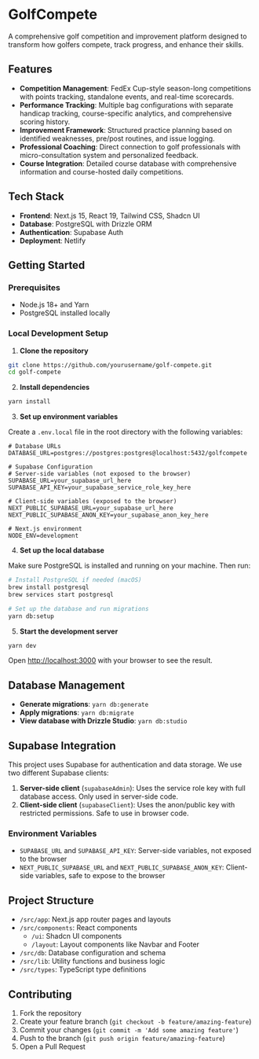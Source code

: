 # GolfCompete

A comprehensive golf competition and improvement platform designed to transform how golfers compete, track progress, and enhance their skills.

## Features

- **Competition Management**: FedEx Cup-style season-long competitions with points tracking, standalone events, and real-time scorecards.
- **Performance Tracking**: Multiple bag configurations with separate handicap tracking, course-specific analytics, and comprehensive scoring history.
- **Improvement Framework**: Structured practice planning based on identified weaknesses, pre/post routines, and issue logging.
- **Professional Coaching**: Direct connection to golf professionals with micro-consultation system and personalized feedback.
- **Course Integration**: Detailed course database with comprehensive information and course-hosted daily competitions.

## Tech Stack

- **Frontend**: Next.js 15, React 19, Tailwind CSS, Shadcn UI
- **Database**: PostgreSQL with Drizzle ORM
- **Authentication**: Supabase Auth
- **Deployment**: Netlify

## Getting Started

### Prerequisites

- Node.js 18+ and Yarn
- PostgreSQL installed locally

### Local Development Setup

1. **Clone the repository**

```bash
git clone https://github.com/yourusername/golf-compete.git
cd golf-compete
```

2. **Install dependencies**

```bash
yarn install
```

3. **Set up environment variables**

Create a `.env.local` file in the root directory with the following variables:

```
# Database URLs
DATABASE_URL=postgres://postgres:postgres@localhost:5432/golfcompete

# Supabase Configuration
# Server-side variables (not exposed to the browser)
SUPABASE_URL=your_supabase_url_here
SUPABASE_API_KEY=your_supabase_service_role_key_here

# Client-side variables (exposed to the browser)
NEXT_PUBLIC_SUPABASE_URL=your_supabase_url_here
NEXT_PUBLIC_SUPABASE_ANON_KEY=your_supabase_anon_key_here

# Next.js environment
NODE_ENV=development
```

4. **Set up the local database**

Make sure PostgreSQL is installed and running on your machine. Then run:

```bash
# Install PostgreSQL if needed (macOS)
brew install postgresql
brew services start postgresql

# Set up the database and run migrations
yarn db:setup
```

5. **Start the development server**

```bash
yarn dev
```

Open [http://localhost:3000](http://localhost:3000) with your browser to see the result.

## Database Management

- **Generate migrations**: `yarn db:generate`
- **Apply migrations**: `yarn db:migrate`
- **View database with Drizzle Studio**: `yarn db:studio`

## Supabase Integration

This project uses Supabase for authentication and data storage. We use two different Supabase clients:

1. **Server-side client** (`supabaseAdmin`): Uses the service role key with full database access. Only used in server-side code.
2. **Client-side client** (`supabaseClient`): Uses the anon/public key with restricted permissions. Safe to use in browser code.

### Environment Variables

- `SUPABASE_URL` and `SUPABASE_API_KEY`: Server-side variables, not exposed to the browser
- `NEXT_PUBLIC_SUPABASE_URL` and `NEXT_PUBLIC_SUPABASE_ANON_KEY`: Client-side variables, safe to expose to the browser

## Project Structure

- `/src/app`: Next.js app router pages and layouts
- `/src/components`: React components
  - `/ui`: Shadcn UI components
  - `/layout`: Layout components like Navbar and Footer
- `/src/db`: Database configuration and schema
- `/src/lib`: Utility functions and business logic
- `/src/types`: TypeScript type definitions

## Contributing

1. Fork the repository
2. Create your feature branch (`git checkout -b feature/amazing-feature`)
3. Commit your changes (`git commit -m 'Add some amazing feature'`)
4. Push to the branch (`git push origin feature/amazing-feature`)
5. Open a Pull Request
